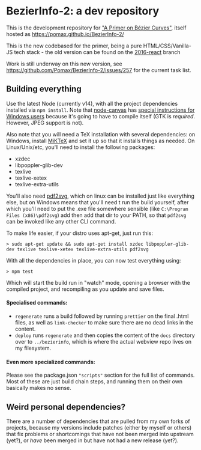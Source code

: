 # BezierInfo-2: a dev repository

This is the development repository for ["A Primer on Bézier Curves"](https://pomax.github.io/bezierinfo), itself hosted as https://pomax.github.io/BezierInfo-2/

This is the new codebased for the primer, being a pure HTML/CSS/Vanilla-JS tech stack - the old version can be found on the [2016-react](https://github.com/Pomax/BezierInfo-2/tree/2016-react) branch

Work is still underway on this new version, see https://github.com/Pomax/BezierInfo-2/issues/257 for the current task list.

## Building everything

Use the latest Node (currently v14), with all the project dependencies installed via `npm install`. Note that [node-canvas](https://github.com/Automattic/node-canva) has [special instructions for Windows users](https://github.com/Automattic/node-canvas/wiki/Installation:-Windows) because it's going to have to compile itself (GTK is _required_. However, JPEG support is not).

Also note that you will need a TeX installation with several dependencies: on Windows, install [MiKTeX](https://miktex.org/download) and set it up so that it installs things as needed. On Linux/Unix/etc, you'll need to install the following packages:

- xzdec
- libpoppler-glib-dev
- texlive
- texlive-xetex
- texlive-extra-utils

You'll also need [pdf2svg](https://github.com/dawbarton/pdf2svg/), which on linux can be installed just like everything else, but on Windows means that you'll need t run the build yourself, after which you'll need to put the .exe file somewhere sensible (like `C:\Program Files (x86)\pdf2svg`) add then add that dir to your PATH, so that `pdf2svg` can be invoked like any other CLI command.

To make life easier, if your distro uses apt-get, just run this:

```
> sudo apt-get update && sudo apt-get install xzdec libpoppler-glib-dev texlive texlive-xetex texlive-extra-utils pdf2svg
```

With all the dependencies in place, you can now test everything using:

```
> npm test
```

Which will start the build run in "watch" mode, opening a browser with the compiled project, and recompiling as you update and save files.


#### Specialised commands:

- `regenerate` runs a build followed by running `prettier` on the final .html files, as well as `link-checker` to make sure there are no dead links in the content.
- `deploy` runs `regenerate` and then copies the content of the `docs` directory over to `../bezierinfo`, which is where the actual webview repo lives on my filesystem.

#### Even more specialized commands:

Please see the package.json `"scripts"` section for the full list of commands. Most of these are just build chain steps, and running them on their own basically makes no sense.

## Weird personal dependencies?

There are a number of dependencies that are pulled from my own forks of projects, because my versions include patches (either by myself or others) that fix problems or shortcomings that have not been merged into upstream (yet?), or _have_ been merged in but have not had a new release (yet?).
